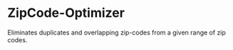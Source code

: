 # ZipCode-Optimizer
Eliminates duplicates and overlapping zip-codes from a given range of zip codes.
